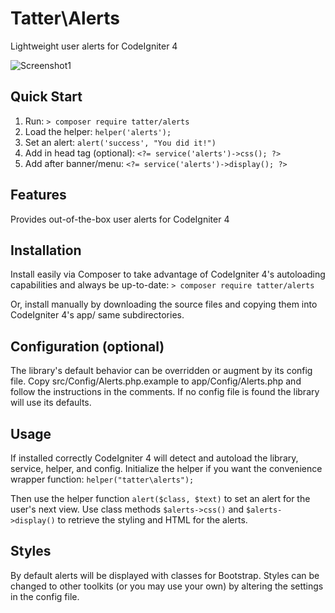 # Tatter\Alerts
Lightweight user alerts for CodeIgniter 4

![Screenshot1](https://github.com/tattersoftware/codeigniter4-alerts/blob/master/img/screenshot1.png)


## Quick Start

1. Run: `> composer require tatter/alerts`
2. Load the helper: `helper('alerts');`
2. Set an alert: `alert('success', "You did it!")`
3. Add in head tag (optional): `<?= service('alerts')->css(); ?>`
4. Add after banner/menu: `<?= service('alerts')->display(); ?>`

## Features

Provides out-of-the-box user alerts for CodeIgniter 4

## Installation

Install easily via Composer to take advantage of CodeIgniter 4's autoloading capabilities
and always be up-to-date:
`> composer require tatter/alerts`

Or, install manually by downloading the source files and copying them into CodeIgniter 4's
app/ same subdirectories.

## Configuration (optional)

The library's default behavior can be overridden or augment by its config file. Copy
src/Config/Alerts.php.example to app/Config/Alerts.php and follow the instructions in the
comments. If no config file is found the library will use its defaults.

## Usage

If installed correctly CodeIgniter 4 will detect and autoload the library, service, helper,
and config. Initialize the helper if you want the convenience wrapper function:
`helper("tatter\alerts");`

Then use the helper function `alert($class, $text)` to set an alert for the user's next
view. Use class methods `$alerts->css()` and `$alerts->display()` to retrieve the styling
and HTML for the alerts.

## Styles

By default alerts will be displayed with classes for Bootstrap. Styles can be changed
to other toolkits (or you may use your own) by altering the settings in the config file.
